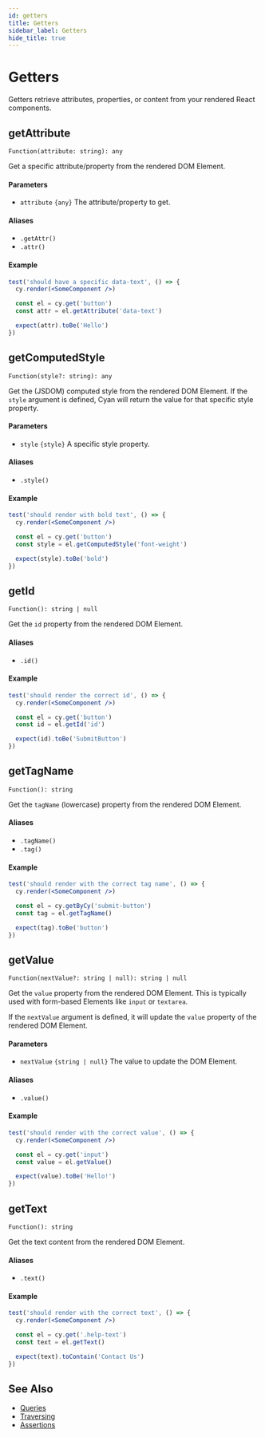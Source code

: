 ```yaml
---
id: getters
title: Getters
sidebar_label: Getters
hide_title: true
---
```


# Getters

Getters retrieve attributes, properties, or content from your rendered React components.

## getAttribute

`Function(attribute: string): any`

Get a specific attribute/property from the rendered DOM Element.

#### Parameters

- `attribute` `{any}` The attribute/property to get.

#### Aliases

- `.getAttr()`
- `.attr()`

#### Example

```jsx
test('should have a specific data-text', () => {
  cy.render(<SomeComponent />)

  const el = cy.get('button')
  const attr = el.getAttribute('data-text')

  expect(attr).toBe('Hello')
})
```

## getComputedStyle

`Function(style?: string): any`

Get the (JSDOM) computed style from the rendered DOM Element. If the `style` argument is defined, Cyan will return the value for that specific style property.

#### Parameters

- `style` `{style}` A specific style property.

#### Aliases

- `.style()`

#### Example

```jsx
test('should render with bold text', () => {
  cy.render(<SomeComponent />)

  const el = cy.get('button')
  const style = el.getComputedStyle('font-weight')

  expect(style).toBe('bold')
})
```

## getId

`Function(): string | null`

Get the `id` property from the rendered DOM Element.

#### Aliases

- `.id()`

#### Example

```jsx
test('should render the correct id', () => {
  cy.render(<SomeComponent />)

  const el = cy.get('button')
  const id = el.getId('id')

  expect(id).toBe('SubmitButton')
})
```

## getTagName

`Function(): string`

Get the `tagName` (lowercase) property from the rendered DOM Element.

#### Aliases

- `.tagName()`
- `.tag()`

#### Example

```jsx
test('should render with the correct tag name', () => {
  cy.render(<SomeComponent />)

  const el = cy.getByCy('submit-button')
  const tag = el.getTagName()

  expect(tag).toBe('button')
})
```

## getValue

`Function(nextValue?: string | null): string | null`

Get the `value` property from the rendered DOM Element. This is typically used with form-based Elements like `input` or `textarea`.

If the `nextValue` argument is defined, it will update the `value` property of the rendered DOM Element.

#### Parameters

- `nextValue` `{string | null}` The value to update the DOM Element.

#### Aliases

- `.value()`

#### Example

```jsx
test('should render with the correct value', () => {
  cy.render(<SomeComponent />)

  const el = cy.get('input')
  const value = el.getValue()

  expect(value).toBe('Hello!')
})
```

## getText

`Function(): string`

Get the text content from the rendered DOM Element.

#### Aliases

- `.text()`

#### Example

```jsx
test('should render with the correct text', () => {
  cy.render(<SomeComponent />)

  const el = cy.get('.help-text')
  const text = el.getText()

  expect(text).toContain('Contact Us')
})
```

## See Also

- [Queries](./queries.md)
- [Traversing](./traversing.md)
- [Assertions](./assertions.md)
